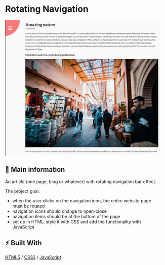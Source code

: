 # Rotating Navigation

![cover](./image.png)

## 🦉 Main information

An article (one page, blog or whatever) with rotating navigation bar effect.

The project goal:
- when the user clicks on the navigation icon, the entire website page must be rotated
- navigation icons should change to open-close 
- navigation items should be at the bottom of the page
- set up in HTML, style it with CSS and add the functionality with JavaScript

## ⚡ Built With

[HTML5](https://www.w3schools.com/html/) / [CSS3](https://www.w3schools.com/css/) / [JavaScript](https://www.w3schools.com/js/)
